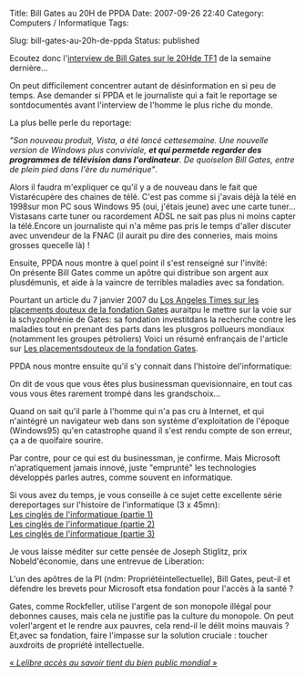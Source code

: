 Title: Bill Gates au 20H de PPDA
Date: 2007-09-26 22:40
Category: Computers / Informatique
Tags:

Slug: bill-gates-au-20h-de-ppda
Status: published

Ecoutez donc l'[interview de Bill Gates sur le 20Hde TF1](\%22http://www.youtube.com/watch?v=tNlXZwDQvfM\%22) de la semaine dernière...  
  
On peut difficilement concentrer autant de désinformation en si peu de temps. Ase demander si PPDA et le journaliste qui a fait le reportage se sontdocumentés avant l'interview de l'homme le plus riche du monde.  
  
La plus belle perle du reportage:

<div class="\"hitcitation\"">

*"Son nouveau produit, Vista, a été lancé cettesemaine. Une nouvelle version de Windows plus conviviale, **et qui permetde regarder des programmes de télévision dans l'ordinateur**. De quoiselon Bill Gates, entre de plein pied dans l'ère du numérique"*.

</div>

  
Alors il faudra m'expliquer ce qu'il y a de nouveau dans le fait que Vistarécupère des chaines de télé. C'est pas comme si j'avais déjà la télé en 1998sur mon PC sous Windows 95 (oui, j'étais jeune) avec une carte tuner... Vistasans carte tuner ou racordement ADSL ne sait pas plus ni moins capter la télé.Encore un journaliste qui n'a même pas pris le temps d'aller discuter avec unvendeur de la FNAC (il aurait pu dire des conneries, mais moins grosses quecelle là) !  
  
Ensuite, PPDA nous montre à quel point il s'est renseigné sur l'invité:  
On présente Bill Gates comme un apôtre qui distribue son argent aux plusdémunis, et aide à la vaincre de terribles maladies avec sa fondation.  
  
Pourtant un article du 7 janvier 2007 du [Los Angeles Times sur les placements douteux de la fondation Gates](\%22http://www.latimes.com/news/nationworld/nation/la-na-gatesx07jan07,0,4205044,full.story?coll=la-home-headlines\%22) auraitpu le mettre sur la voie sur la schyzophrénie de Gates: sa fondation investitdans la recherche contre les maladies tout en prenant des parts dans les plusgros pollueurs mondiaux (notamment les groupes pétroliers) Voici un résumé enfrançais de l'article sur [Les placementsdouteux de la fondation Gates](\%22http://forums.acbm.com/acbm/forum/viewthread?thread=369\%22).  
  
PPDA nous montre ensuite qu'il s'y connait dans l'histoire del'informatique:  

<div class="\"hitcitation\"">

On dit de vous que vous êtes plus businessman quevisionnaire, en tout cas vous vous êtes rarement trompé dans les grandschoix...

</div>

  
Quand on sait qu'il parle à l'homme qui n'a pas cru à Internet, et qui n'aintégré un navigateur web dans son système d'exploitation de l'époque (Windows95) qu'en catastrophe quand il s'est rendu compte de son erreur, ça a de quoifaire sourire.  
  
Par contre, pour ce qui est du businessman, je confirme. Mais Microsoft n'apratiquement jamais innové, juste "emprunté" les technologies développés parles autres, comme souvent en informatique.  
  
Si vous avez du temps, je vous conseille à ce sujet cette excellente série dereportages sur l'histoire de l'informatique (3 x 45mn):  
[Les cinglés de l'informatique (partie 1)](\%22http://www.dailymotion.com/relevance/search/informatique/video/xwx6o_les-cingles-de-linformatique-part1_tech\%22)  
[Les cinglés de l'informatique (partie 2)](\%22http://www.dailymotion.com/relevance/search/informatique/video/xx27w_les-cingles-de-linformatique-part2_tech\%22)  
[Les cinglés de l'informatique (partie 3)](\%22http://www.dailymotion.com/relevance/search/informatique/video/xwxwk_les-cingles-de-linformatique-part3_tech\%22)  
  
Je vous laisse méditer sur cette pensée de Joseph Stiglitz, prix Nobeld'économie, dans une entrevue de Liberation:

<div class="\"hitcitation\"">

L'un des apôtres de la PI (ndm: Propriétéintellectuelle), Bill Gates, peut-il et défendre les brevets pour Microsoft etsa fondation pour l'accès à la santé ?  
  
Gates, comme Rockfeller, utilise l'argent de son monopole illégal pour debonnes causes, mais cela ne justifie pas la culture du monopole. On peut volerl'argent et le rendre aux pauvres, cela rend-il le délit moins mauvais ? Et,avec sa fondation, faire l'impasse sur la solution cruciale : toucher auxdroits de propriété intellectuelle.

</div>

[« *Lelibre accès au savoir tient du bien public mondial* »](\%22http://www.liberation.fr/actualite/economie/204050.FR.php\%22)
